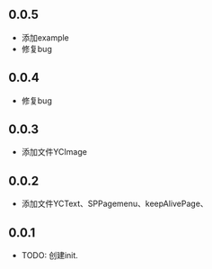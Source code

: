 ## 0.0.5

* 添加example
* 修复bug

## 0.0.4

* 修复bug

## 0.0.3

* 添加文件YCImage

## 0.0.2

* 添加文件YCText、SPPagemenu、keepAlivePage、


## 0.0.1

* TODO: 创建init.
